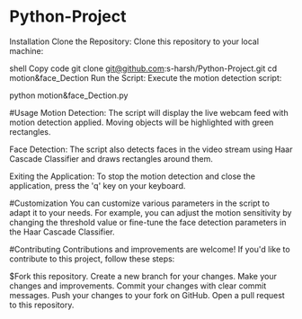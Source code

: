 # Python-Project
Installation
Clone the Repository: Clone this repository to your local machine:

shell
Copy code
git clone git@github.com:s-harsh/Python-Project.git
cd motion&face_Dection
Run the Script: Execute the motion detection script:


python motion&face_Dection.py

#Usage
Motion Detection: The script will display the live webcam feed with motion detection applied. Moving objects will be highlighted with green rectangles.

Face Detection: The script also detects faces in the video stream using Haar Cascade Classifier and draws rectangles around them.

Exiting the Application: To stop the motion detection and close the application, press the 'q' key on your keyboard.

#Customization
You can customize various parameters in the script to adapt it to your needs. For example, you can adjust the motion sensitivity by changing the threshold value or fine-tune the face detection parameters in the Haar Cascade Classifier.

#Contributing
Contributions and improvements are welcome! If you'd like to contribute to this project, follow these steps:

$Fork this repository.
Create a new branch for your changes.
Make your changes and improvements.
Commit your changes with clear commit messages.
Push your changes to your fork on GitHub.
Open a pull request to this repository.
